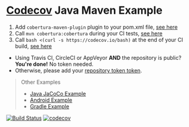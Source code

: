[Codecov][0] Java Maven Example
===============================

1. Add `cobertura-maven-plugin` plugin to your pom.xml file, [see here](https://github.com/codecov/codecov-travis-maven-test/blob/master/pom.xml#L47-L58)
1. Call `mvn cobertura:cobertura` during your CI tests, [see here](https://github.com/codecov/codecov-travis-maven-test/blob/master/.travis.yml#L4)
1. Call `bash <(curl -s https://codecov.io/bash)` at the end of your CI build, [see here](https://github.com/codecov/codecov-travis-maven-test/blob/master/.travis.yml#L7)
  - Using Travis CI, CircleCI or AppVeyor **AND** the repository is public? **You're done!** No token needed.
  - Otherwise, please add your [repository token token][5].

> Other Examples
> - [Java JaCoCo Example][1]
> - [Android Example][3]
> - [Gradle Example][2]



[0]: https://codecov.io/
[1]: https://github.com/codecov/example-java
[2]: https://github.com/codecov/example-gradle
[3]: https://github.com/codecov/example-android
[5]: http://docs.codecov.io/docs/about-the-codecov-bash-uploader#section-upload-token

[![Build Status](https://travis-ci.org/lovepoem/codecov-travis-maven-test.svg?branch=master)](https://travis-ci.org/lovepoem/codecov-travis-maven-test)
[![codecov](https://codecov.io/gh/lovepoem/codecov-travis-maven-test/branch/master/graph/badge.svg)](https://codecov.io/gh/lovepoem/codecov-travis-maven-test)

